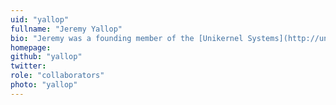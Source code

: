 ```yaml
---
uid: "yallop"
fullname: "Jeremy Yallop"
bio: "Jeremy was a founding member of the [Unikernel Systems](http://unikernel.com/) team and is now a developer at [Docker](https://www.docker.com/). Along with leading the [Advanced Functional Programming](https://www.cl.cam.ac.uk/teaching/1617/L28/) course at the [Computer Laboratory](https://www.cl.cam.ac.uk/), he mentors our interns and is a Fellow at [Jesus College](http://www.jesus.cam.ac.uk/), Cambridge."
homepage:
github: "yallop"
twitter:
role: "collaborators"
photo: "yallop"
---
```

